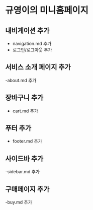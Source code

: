 # 규영이의 미니홈페이지

## 내비게이션 추가
- navigation.md 추가
- 로그인/로그아웃 추가

## 서비스 소개 페이지 추가
-about.md 추가

## 장바구니 추가
- cart.md 추가

## 푸터 추가
- footer.md 추가

## 사이드바 추가
-sidebar.md 추가

## 구매페이지 추가
-buy.md 추가
